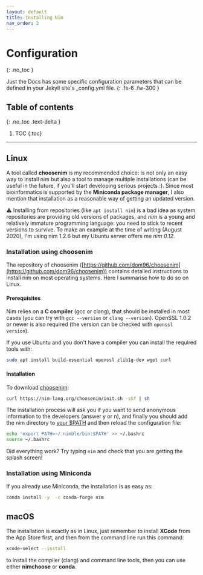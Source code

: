 ```yaml
---
layout: default
title: Installing Nim
nav_order: 2
---
```


# Configuration
{: .no_toc }


Just the Docs has some specific configuration parameters that can be defined in your Jekyll site's _config.yml file.
{: .fs-6 .fw-300 }

## Table of contents
{: .no_toc .text-delta }

1. TOC
{:toc}

---

## Linux

A tool called **choosenim** is my recommended choice:
is not only an easy way to install nim but also a tool to manage multiple installations
(can be useful in the future, if you'll start developing serious projects :).
Since most bioinformatics is supported by the **Miniconda package manager**, I also mention that installation as a reasonable way of getting an updated version.

:warning: Installing from repositories (like `apt install nim`)
is a bad idea as system repositories are providing old versions of packages,
and _nim_ is a young and relatively immature programming language:
you need to stick to recent versions to survive.
To make an example at the time of writing (August 2020),
I'm using nim 1.2.6 but my Ubuntu server offers me _nim 0.12_.

### Installation using choosenim

The repository of choosenim ([https://github.com/dom96/choosenim](https://github.com/dom96/choosenim))
contains detailed instructions to install nim on most operating systems.
Here I summarise how to do so on Linux.

#### Prerequisites
Nim relies on a **C compiler** (gcc or clang), that should be installed in most cases
(you can try with `gcc --version` or `clang --version`).
OpenSSL 1.0.2 or newer is also required (the version can be checked with `openssl version`).

If you use Ubuntu and you don't have a compiler you can install the required tools with:

```bash
sudo apt install build-essential openssl zlib1g-dev wget curl
```

#### Installation
To download [choosenim](https://github.com/dom96/choosenim#readme):

```bash
curl https://nim-lang.org/choosenim/init.sh -sSf | sh
```

The installation process will ask you if you want to send anonymous information
to the developers (answer y or n), and finally you should add the nim directory to
[your $PATH](https://opensource.com/article/17/6/set-path-linux)
and then reload the configuration file:

```bash
echo 'export PATH=~/.nimble/bin:$PATH' >> ~/.bashrc
source ~/.bashrc
```

Did everything work? Try typing `nim` and check that you are getting the splash screen!

### Installation using Miniconda

If you already use Miniconda, the installation is as easy as:

```bash
conda install -y  -c conda-forge nim
```

## macOS

The installation is exactly as in Linux, just remember to install **XCode** from the App Store first,
and then from the command line run this command:
```bash
xcode-select --install
```

to install the compiler (clang) and command line tools, then you can use either
**nimchoose** or **conda**.
